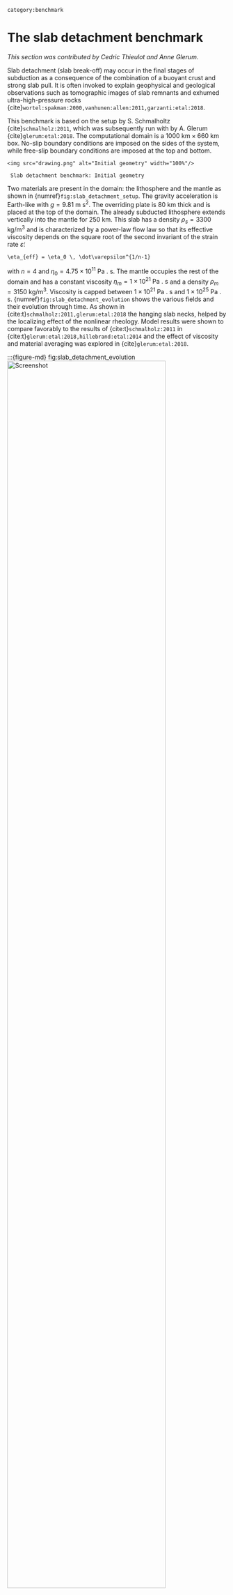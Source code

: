 ```{tags}
category:benchmark
```

# The slab detachment benchmark

*This section was contributed by Cedric Thieulot and Anne Glerum.*

Slab detachment (slab break-off) may occur in the final stages of subduction
as a consequence of the combination of a buoyant crust and strong slab pull.
It is often invoked to explain geophysical and geological observations such as
tomographic images of slab remnants and exhumed ultra-high-pressure rocks
{cite}`wortel:spakman:2000,vanhunen:allen:2011,garzanti:etal:2018`.

This benchmark is based on the setup by S. Schmalholtz {cite}`schmalholz:2011`,
which was subsequently run with by A. Glerum {cite}`glerum:etal:2018`. The
computational domain is a $1000 \text{ km}\times 660 \text{ km}$ box. No-slip
boundary conditions are imposed on the sides of the system, while free-slip
boundary conditions are imposed at the top and bottom.

```{figure-md} fig:slab_detachment_setup
<img src="drawing.png" alt="Initial geometry" width="100%"/>

 Slab detachment benchmark: Initial geometry
```

Two materials are present in the domain: the lithosphere and the mantle as
shown in {numref}`fig:slab_detachment_setup`. The gravity acceleration is Earth-like with
$g=9.81 \text{ m}\text{ s}^2$. The overriding plate is $80\text{ km}$ thick and is
placed at the top of the domain. The already subducted lithosphere extends
vertically into the mantle for $250 \text{ km}$. This slab has a density
$\rho_s=3300\text{ kg/m}^3$ and is characterized by a power-law flow law so
that its effective viscosity depends on the square root of the second
invariant of the strain rate $\dot\varepsilon$:
```{math}
\eta_{eff} = \eta_0 \, \dot\varepsilon^{1/n-1}
```
with $n=4$ and
$\eta_0=4.75\times 10^{11}\text{ Pa . s}$. The mantle occupies the rest of the domain and
has a constant viscosity $\eta_m=1\times 10^{21}\text{ Pa . s}$ and a density
$\rho_m=3150\text{ kg/m}^3$. Viscosity is capped between $1\times10^{21}\text{ Pa . s}$
and $1\times 10^{25} \text{ Pa . s}$. {numref}`fig:slab_detachment_evolution`
shows the various fields and their evolution through time. As shown in
{cite:t}`schmalholz:2011,glerum:etal:2018` the hanging slab necks, helped by the
localizing effect of the nonlinear rheology. Model results were shown to
compare favorably to the results of {cite:t}`schmalholz:2011` in
{cite:t}`glerum:etal:2018,hillebrand:etal:2014` and the effect of viscosity and material averaging was
explored in {cite}`glerum:etal:2018`.

:::{figure-md} fig:slab_detachment_evolution
<img src="results.*" alt="Screenshot"  width="85%"/>

Slab detachment benchmark: a,b) velocity and strain rate fields at $t=0$. c,d,e) and f,g,h) time evolution of the viscosity and slab composition fields at $t=0, 6, 12\text{ Myr}$.
:::
